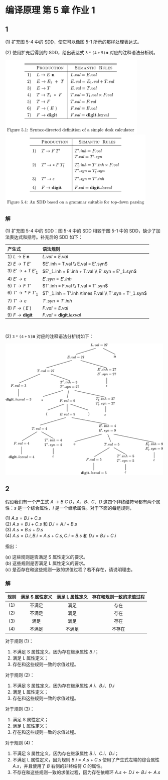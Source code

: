 # 编译原理 第 5 章 作业 1

## 1
(1) 扩充图 5-4 中的 SDD，使它可以像图 5-1 所示的那样处理表达式。

(2) 使用扩充后得到的 SDD，给出表达式 $\mathtt{3 * ( 4 + 5 )} \mathbf{n}$ 对应的注释语法分析树。

<img src="./Fig.5.1.png" style="width:30em;">
<img src="./Fig.5.4.png" style="width:32em;">

### 解

(1) 扩充图 5-4 中的 SDD：图 5-4 中的 SDD 相较于图 5-1 中的 SDD，缺少了加法表达式和括号。补充后的 SDD 如下：

| 产生式                     | 语法规则 |
| :------------------------- | :------- |
| 1) $L  \to E \ \mathbf{n}$ | $L.val = E.val$ |
| 2) $E  \to T \ E'$         | $E'.inh = T.val \\ E.val = E'.syn$ |
| 3) $E' \to + \ T \ E'_1$   | $E'_1.inh = E'.inh + T.val \\ E'.syn = E'_1.syn$ |
| 4) $E' \to \varepsilon$    | $E'.syn = E'.inh$ |
| 5) $T  \to F \ T'$         | $T'.inh = F.val \\ T.val = T'.syn$ |
| 6) $T' \to * \ F \ T'_1$   | $T'_1.inh = T'.inh \times F.val \\ T'.syn = T'_1.syn$ |
| 7) $T' \to \varepsilon$    | $T'.syn = T'.inh$ |
| 8) $F  \to ( \ E \ )$      | $F.val = E.val$ |
| 9) $F  \to \mathbf{digit}$ | $F.val = \mathbf{digit}.lexval$ |

<br>

(2) $\mathtt{3 * ( 4 + 5 )} \mathbf{n}$ 对应的注释语法分析树如下：

<img src="./1-1.svg">

<!-- $L.val = 27$  
$E.val = 27$ $\mathbf{n}$  
$T.val = 27$ $E'.inh = 27\\E'.syn = 27$  
$F.val = 3$ $T'.inh = 3\\T'.syn = 27$ $\varepsilon$  
$\mathbf{digit}.lexval = 3$ $*$ $F.val = 9$ $T'_1.inh = 27\\T'_1.syn = 27$  
$($ $E.val = 9$ $)$ $\varepsilon$   
$T.val = 4$ $E'.inh = 4\\E'.syn = 9$  
$F.val = 4$ $T'.inh = 4\\T'.syn = 4$ $+$ $T.val = 5$ $E'_1.inh = 9\\E'_1.syn = 9$  
$\mathbf{digit}.lexval = 4$ $\varepsilon$ $F.val = 5$ $T'.inh = 5\\T'.syn = 5$ $\varepsilon$  
$\mathbf{digit}.lexval = 5$ $\varepsilon$ -->

## 2

假设我们有一个产生式 $A \to B \ C \ D$，$A$、$B$、$C$、$D$ 这四个非终结符号都有两个属性：$s$ 是一个综合属性，$i$ 是一个继承属性。对于下面的每组规则，

(1) $A.s = B.i + C.s$  
(2) $A.s = B.i + C.s$ 和 $D.i = A.i + B.s$  
(3) $A.s = B.s + D.s$  
(4) $A.s = D.i, B.i = A.s + C.s, C.i = B.s$ 和 $D.i = B.i + C.i$

指出：

(a) 这些规则是否满足 S 属性定义的要求。  
(b) 这些规则是否满足 L 属性定义的要求。  
(c) 是否存在和这些规则一致的求值过程？若不存在，请说明理由。  

### 解

|规则|满足 S 属性定义|满足 L 属性定义|存在和规则一致的求值过程|
|:-:|:-:|:-:|:-:|
|(1)|不满足|满足|存在
|(2)|不满足|满足|存在
|(3)|满足|满足|存在
|(4)|不满足|不满足|不存在

对于规则 (1)：
1. 不满足 S 属性定义，因为存在继承属性 $B.i$；
2. 满足 L 属性定义；
3. 存在和这些规则一致的求值过程。

对于规则 (2)：
1. 不满足 S 属性定义，因为存在继承属性 $A.i$、$B.i$、$D.i$
2. 满足 L 属性定义；
3. 存在和这些规则一致的求值过程。

对于规则 (3)：
1. 满足 S 属性定义；
2. 满足 L 属性定义；
3. 存在和这些规则一致的求值过程。

对于规则 (4)：
1. 不满足 S 属性定义，因为存在继承属性 $B.i$、$C.i$、$D.i$；
2. 不满足 L 属性定义，因为规则 $B.i = A.s + C.s$ 使用了产生式左端的综合属性 $A.s$，并且使用了 $B$ 右侧的非终结符 $C$ 的属性。
3. 不存在和这些规则一致的求值过程，因为存在依赖环 $A.s \gets D.i \gets B.i \gets A.s$


